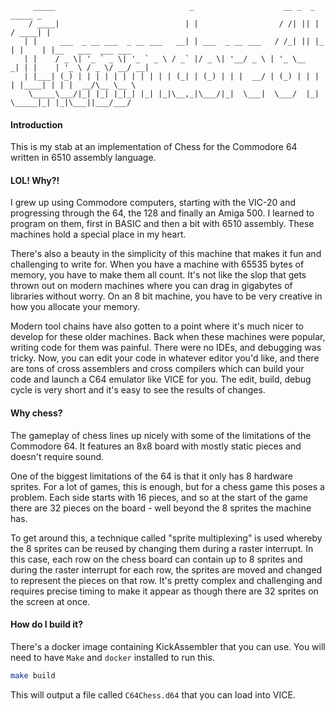          _____                              _                    __ _  _      _____ _
        / ____|                            | |                  / /| || |    / ____| |
       | |     ___  _ __ ___  _ __ ___   __| | ___  _ __ ___   / /_| || |_  | |    | |__   ___  ___ ___
       | |    / _ \| '_ ` _ \| '_ ` _ \ / _` |/ _ \| '__/ _ \ | '_ \__   _| | |    | '_ \ / _ \/ __/ __|
       | |___| (_) | | | | | | | | | | | (_| | (_) | | |  __/ | (_) | | |   | |____| | | |  __/\__ \__ \
        \_____\___/|_| |_| |_|_| |_| |_|\__,_|\___/|_|  \___|  \___/  |_|    \_____|_| |_|\___||___/___/


#### Introduction

This is my stab at an implementation of Chess for the Commodore 64 written in 6510 assembly language.

#### LOL! Why?!

I grew up using Commodore computers, starting with the VIC-20 and progressing through the 64, the 128 and finally an Amiga 500. I learned to program on them, first in BASIC and then a bit with 6510 assembly. These machines hold a special place in my heart.

There's also a beauty in the simplicity of this machine that makes it fun and challenging to write for. When you have a machine with 65535 bytes of memory, you have to make them all count. It's not like the slop that gets thrown out on modern machines where you can drag in gigabytes of libraries without worry. On an 8 bit machine, you have to be very creative in how you allocate your memory.

Modern tool chains have also gotten to a point where it's much nicer to develop for these older machines. Back when these machines were popular, writing code for them was painful. There were no IDEs, and debugging was tricky. Now, you can edit your code in whatever editor you'd like, and there are tons of cross assemblers and cross compilers which can build your code and launch a C64 emulator like VICE for you. The edit, build, debug cycle is very short and it's easy to see the results of changes.

#### Why chess?

The gameplay of chess lines up nicely with some of the limitations of the Commodore 64. It features an 8x8 board with mostly static pieces and doesn't require sound.

One of the biggest limitations of the 64 is that it only has 8 hardware sprites. For a lot of games, this is enough, but for a chess game this poses a problem. Each side starts with 16 pieces, and so at the start of the game there are 32 pieces on the board - well beyond the 8 sprites the machine has.

To get around this, a technique called "sprite multiplexing" is used whereby the 8 sprites can be reused by changing them during a raster interrupt. In this case, each row on the chess board can contain up to 8 sprites and during the raster interrupt for each row, the sprites are moved and changed to represent the pieces on that row. It's pretty complex and challenging and requires precise timing to make it appear as though there are 32 sprites on the screen at once.

#### How do I build it?

There's a docker image containing KickAssembler that you can use. You will need to have `Make` and `docker` installed to run this.

```bash
make build
```

This will output a file called `C64Chess.d64` that you can load into VICE.
